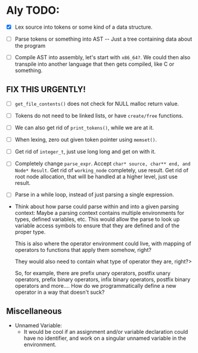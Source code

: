 # Aly TODO:

- [x] Lex source into tokens or some kind of a data structure.

- [ ] Parse tokens or something into AST -- Just a tree containing data about the program

- [ ] Compile AST into assembly, let's start with `x86_64?`. We could then also transpile into another language that then gets compiled, like C or something.

## FIX THIS URGENTLY!

- [ ] `get_file_contents()` does not check for NULL malloc return value.

- [ ] Tokens do not need to be linked lists, or have `create/free` functions.
    
- [ ] We can also get rid of `print_tokens()`, while we are at it.

- [ ] When lexing, zero out given token pointer using `memset()`.

- [ ] Get rid of `integer_t`, just use long long and get on with it.

- [ ] Completely change `parse_expr`. Accept `char* source, char** end, and Node* Result`. Get rid of `working_node` completely, use result. Get rid of root node allocation, that will be handled at a higher level, just use result.

- [ ] Parse in a while loop, instead of just parsing a single expression.

- Think about how parse could parse within and into a given parsing context:
    Maybe a parsing context contains multiple environments for types, defined variables, etc. This would allow the parse to look up variable access symbols to ensure that they are defined and of the proper type.

    This is also where the operator environment could live, with mapping of operators to functions that apply them somehow, right?

    They would also need to contain what type of operator they are, right?>

    So, for example, there are prefix unary operators, postfix unary operators, prefix binary operators, infix binary operators, postfix binary operators and more.... How do we programmatically define a new operator in a way that doesn't suck? 

## Miscellaneous

- Unnamed Variable:
    - It would be cool if an assignment and/or variable declaration could have no identifier, and work on a singular unnamed variable in the environment.